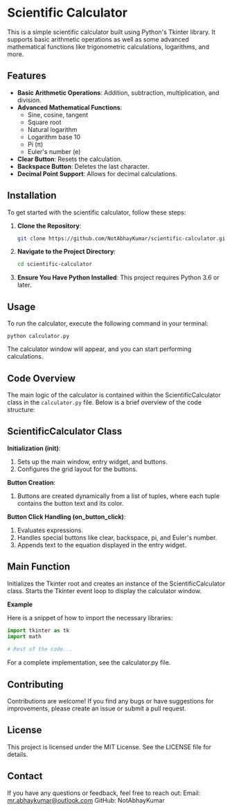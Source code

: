 # Scientific Calculator

This is a simple scientific calculator built using Python's Tkinter library. It supports basic arithmetic operations as well as some advanced mathematical functions like trigonometric calculations, logarithms, and more.

## Features

- **Basic Arithmetic Operations**: Addition, subtraction, multiplication, and division.
- **Advanced Mathematical Functions**: 
  - Sine, cosine, tangent
  - Square root
  - Natural logarithm
  - Logarithm base 10
  - Pi (π)
  - Euler's number (e)
- **Clear Button**: Resets the calculation.
- **Backspace Button**: Deletes the last character.
- **Decimal Point Support**: Allows for decimal calculations.

## Installation

To get started with the scientific calculator, follow these steps:

1. **Clone the Repository**:
   ```bash
   git clone https://github.com/NotAbhayKumar/scientific-calculator.git

2. **Navigate to the Project Directory**:
   ```bash
   cd scientific-calculator

4. **Ensure You Have Python Installed**:
   This project requires Python 3.6 or later.

## Usage

To run the calculator, execute the following command in your terminal:

```python calculator.py```

The calculator window will appear, and you can start performing calculations.

## Code Overview

The main logic of the calculator is contained within the ScientificCalculator class in the `calculator.py` file. Below is a brief overview of the code structure:

## ScientificCalculator Class

**Initialization (__init__)**:

1. Sets up the main window, entry widget, and buttons.
2. Configures the grid layout for the buttons.
   
**Button Creation**:
1. Buttons are created dynamically from a list of tuples, where each tuple contains the button text and its color.
   
**Button Click Handling (on_button_click)**:

1. Evaluates expressions.
2. Handles special buttons like clear, backspace, pi, and Euler's number.
3. Appends text to the equation displayed in the entry widget.
## Main Function
Initializes the Tkinter root and creates an instance of the ScientificCalculator class.
Starts the Tkinter event loop to display the calculator window.

**Example**

Here is a snippet of how to import the necessary libraries:

```python
import tkinter as tk
import math

# Rest of the code... 
```
For a complete implementation, see the calculator.py file.

## Contributing

Contributions are welcome! If you find any bugs or have suggestions for improvements, please create an issue or submit a pull request.

## License

This project is licensed under the MIT License. See the LICENSE file for details.

## Contact

If you have any questions or feedback, feel free to reach out:
Email: mr.abhaykumar@outlook.com
GitHub: NotAbhayKumar
